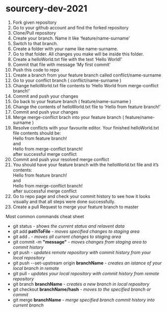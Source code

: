 <h1>sourcery-dev-2021</h1>

<ol>
  <li>Fork given repository</li>
  <li>Go to your github account and find the forked repository</li>
  <li>Clone/Pull repository</li>
  <li>Create your branch. Name it like ‘feature/name-surname’</li>
  <li>Switch to that branch.</li>
  <li>Create a folder with your name like name-surname.</li>
  <li>Go to that folder. All changes you make will be inside this folder.</li>
  <li>Create a helloWorld.txt file with the text ‘Hello World!’</li>
  <li>Commit that file with message ‘My first commit’</li>
  <li>Push this code to repo</li>
  <li>Create a branch from your feature branch called conflict/name-surname</li>
  <li>Go to your conflict branch ( conflict/name-surname )</li>
  <li>Change helloWorld.txt file contents to ‘Hello World from merge-conflict branch!’</li>
  <li>Commit and push your changes</li>
  <li>Go back to your feature branch ( feature/name-surname )</li>
  <li>Change the contents of helloWorld.txt file to ‘Hello from feature branch!’</li>
  <li>Commit and push your changes</li>
  <li>Merge merge-conflict brach into your feature branch ( feature/name-surname )</li>
  <li>Resolve conflicts with your favourite editor. Your finished helloWorld.txt file contents should be:<br>
  Hello from feature branch!<br>
  and<br>
  Hello from merge-conflict branch!<br>
  after successful merge conflict</li>
  <li>Commit and push your resolved merge conflict</li>
  <li>You should have your feature branch with the helloWorld.txt file and it’s contents:<br>
  Hello from feature branch!<br>
  and<br>
  Hello from merge-conflict branch!<br>
  after successful merge conflict</li>
  <li>Go to repo page and check your commit history to see how it looks visually and that all steps were done successfully.</li>
  <li>Create a pull Request to merge your feature branch to master</li>
</ol

  
  
  
<h1>Most common commands cheat sheet</h1>
<ul>
  <li>git status - <em>shows the current status and relavent data</em></li>
  <li>git add <strong>pathToFile</strong> - <em>moves specified changes to staging area</em></li>
  <li>git add <strong>.</strong> - <em>moves all current changes to staging area</em></li>
  <li>git commit -m <strong>"message"</strong> - <em>moves changes from staging area to commit history</em></li>
  <li>git push - <em>updates remote repository with commit history from your local repository</em></li>
  <li>git push --set-upstream origin <strong>branchName</strong> - <em>creates an istance of your local branch in remote</em></li>
  <li>git pull - <em>updates your local repository with commit history from remote repository</em></li>
  <li>git branch <strong>branchName</strong> - <em>creates a new branch in local repository</em></li>
  <li>git checkout <strong>branchName/hash</strong> - <em>moves to the specified branch or commit</em></li>
  <li>git merge <strong>branchName</strong> - <em>merge specified branch commit history into current branch</em></li>
</ul>
